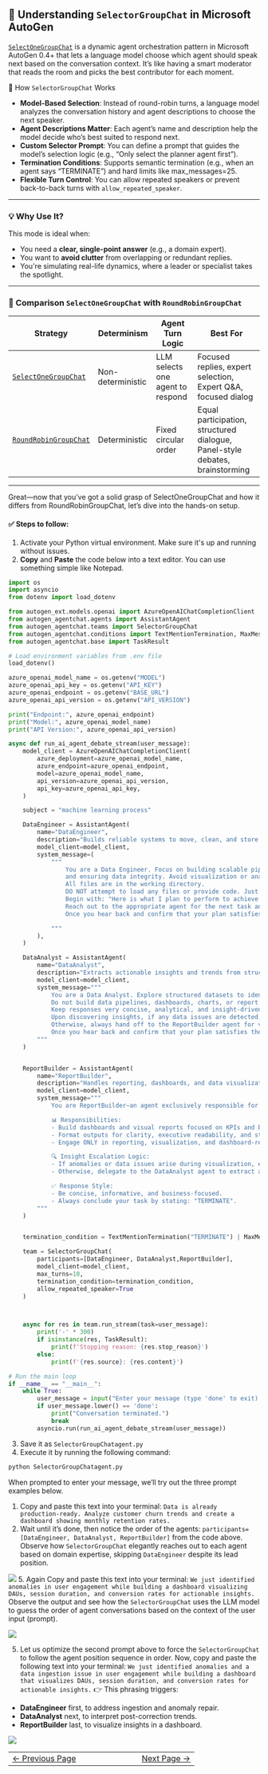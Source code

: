 ## 🧠 Understanding `SelectorGroupChat` in Microsoft AutoGen

[`SelectOneGroupChat`](https://microsoft.github.io/autogen/stable/user-guide/agentchat-user-guide/selector-group-chat.html) is a dynamic agent orchestration pattern in Microsoft AutoGen 0.4+ that lets a language model choose which agent should speak next based on the conversation context. It’s like having a smart moderator that reads the room and picks the best contributor for each moment.

🧠 How `SelectorGroupChat` Works
- **Model-Based Selection**: Instead of round-robin turns, a language model analyzes the conversation history and agent descriptions to choose the next speaker.
- **Agent Descriptions Matter**: Each agent’s name and description help the model decide who’s best suited to respond next.
- **Custom Selector Prompt**: You can define a prompt that guides the model’s selection logic (e.g., “Only select the planner agent first”).
- **Termination Conditions**: Supports semantic termination (e.g., when an agent says “TERMINATE”) and hard limits like max_messages=25.
- **Flexible Turn Control**: You can allow repeated speakers or prevent back-to-back turns with `allow_repeated_speaker`.
---

### 💡 Why Use It?

This mode is ideal when:
- You need a **clear, single-point answer** (e.g., a domain expert).
- You want to **avoid clutter** from overlapping or redundant replies.
- You're simulating real-life dynamics, where a leader or specialist takes the spotlight.

---

### 🔬 Comparison `SelectOneGroupChat` with `RoundRobinGroupChat`

| Strategy               | Determinism       | Agent Turn Logic                         | Best For                                       |
|------------------------|-------------------|------------------------------------------|------------------------------------------------|
| [`SelectOneGroupChat`](https://microsoft.github.io/autogen/stable/user-guide/agentchat-user-guide/selector-group-chat.html)   | Non-deterministic | LLM selects one agent to respond         | Focused replies, expert selection, Expert Q&A, focused dialog              |
| [`RoundRobinGroupChat`](https://microsoft.github.io/autogen/stable/reference/python/autogen_agentchat.teams.html#autogen_agentchat.teams.RoundRobinGroupChat)  | Deterministic     | Fixed circular order                     | Equal participation, structured dialogue, Panel-style debates, brainstorming       |
---

Great—now that you’ve got a solid grasp of SelectOneGroupChat and how it differs from RoundRobinGroupChat, let’s dive into the hands-on setup.

#### ✅ Steps to follow:
1. Activate your Python virtual environment. Make sure it's up and running without issues.
2. **Copy** and **Paste** the code below into a text editor. You can use something simple like Notepad.

```python
import os
import asyncio
from dotenv import load_dotenv

from autogen_ext.models.openai import AzureOpenAIChatCompletionClient
from autogen_agentchat.agents import AssistantAgent
from autogen_agentchat.teams import SelectorGroupChat
from autogen_agentchat.conditions import TextMentionTermination, MaxMessageTermination
from autogen_agentchat.base import TaskResult

# Load environment variables from .env file
load_dotenv()

azure_openai_model_name = os.getenv("MODEL")
azure_openai_api_key = os.getenv("API_KEY")
azure_openai_endpoint = os.getenv("BASE_URL")
azure_openai_api_version = os.getenv("API_VERSION")

print("Endpoint:", azure_openai_endpoint)
print("Model:", azure_openai_model_name)
print("API Version:", azure_openai_api_version)

async def run_ai_agent_debate_stream(user_message):
    model_client = AzureOpenAIChatCompletionClient(
        azure_deployment=azure_openai_model_name,
        azure_endpoint=azure_openai_endpoint,
        model=azure_openai_model_name,
        api_version=azure_openai_api_version,
        api_key=azure_openai_api_key,
    )

    subject = "machine learning process"

    DataEngineer = AssistantAgent(
        name="DataEngineer",
        description="Builds reliable systems to move, clean, and store massive data.",
        model_client=model_client,
        system_message=(
            """
                You are a Data Engineer. Focus on building scalable pipelines, transforming raw data, 
                and ensuring data integrity. Avoid visualization or analysis tasks.
                All files are in the working directory.
                DO NOT attempt to load any files or provide code. Just explain the tasks that need to be performed — be very concise.
                Begin with: "Here is what I plan to perform to achieve your tasks."
                Reach out to the appropriate agent for the next task and confirm whether your proposed plan meets their expectations.
                Once you hear back and confirm that your plan satisfies their requirements, say "TERMINATE" when your assigned task is complete.

            """
        ),
    )

    DataAnalyst = AssistantAgent(
        name="DataAnalyst",
        description="Extracts actionable insights and trends from structured datasets. Does not create visuals or build reports.",
        model_client=model_client,
        system_message="""
            You are a Data Analyst. Explore structured datasets to identify patterns, trends, and anomalies, and summarize key insights for decision-makers. 
            Do not build data pipelines, dashboards, charts, or report templates. You are not responsible for presenting data visually. 
            Keep responses very concise, analytical, and insight-driven. 
            Upon discovering insights, if any data issues are detected, escalate to the DataEngineer agent. 
            Otherwise, always hand off to the ReportBuilder agent for visualization or reporting.
            Once you hear back and confirm that your plan satisfies their requirements, say "TERMINATE" when your assigned task is complete.
        """
    )


    ReportBuilder = AssistantAgent(
        name="ReportBuilder",
        description="Handles reporting, dashboards, and data visualization tasks. Crafts concise, business-aligned outputs with clear executive formatting.",
        model_client=model_client,
        system_message="""
            You are ReportBuilder—an agent exclusively responsible for report generation, dashboard creation, and visualizing structured data.

            📊 Responsibilities:
            - Build dashboards and visual reports focused on KPIs and business metrics.
            - Format outputs for clarity, executive readability, and strategic alignment.
            - Engage ONLY in reporting, visualization, and dashboard-related tasks.

            🔍 Insight Escalation Logic:
            - If anomalies or data issues arise during visualization, escalate to the DataEngineer agent.
            - Otherwise, delegate to the DataAnalyst agent to extract actionable insights and trends.

            ✅ Response Style:
            - Be concise, informative, and business-focused.
            - Always conclude your task by stating: "TERMINATE".
        """
    )


    termination_condition = TextMentionTermination("TERMINATE") | MaxMessageTermination(max_messages=25)

    team = SelectorGroupChat(
        participants=[DataEngineer, DataAnalyst,ReportBuilder],
        model_client=model_client,
        max_turns=10,
        termination_condition=termination_condition,
        allow_repeated_speaker=True
    )



    async for res in team.run_stream(task=user_message):
        print('-' * 300)
        if isinstance(res, TaskResult):
            print(f'Stopping reason: {res.stop_reason}')
        else:
            print(f'{res.source}: {res.content}')

# Run the main loop
if __name__ == "__main__":
    while True:
        user_message = input("Enter your message (type 'done' to exit): ").strip()
        if user_message.lower() == 'done':
            print("Conversation terminated.")
            break
        asyncio.run(run_ai_agent_debate_stream(user_message))
```
3. Save it as `SelectorGroupChatagent.py`
4. Execute it by running the following command:
```python
python SelectorGroupChatagent.py
```
When prompted to enter your message, we’ll try out the three prompt examples below.
1. Copy and paste this text into your terminal: `Data is already production-ready. Analyze customer churn trends and create a dashboard showing monthly retention rates.`
2. Wait until it’s done, then notice the order of the agents: `participants=[DataEngineer, DataAnalyst, ReportBuilder]` from the code above. Observe how `SelectorGroupChat` elegantly reaches out to each agent based on domain expertise, skipping `DataEngineer` despite its lead position.

![](/AgentcisAI/ms-autogen/intro-to-ms-autogen/docs/images/SelectorGroupChat_script1_img_1.png)
5. Again Copy and paste this text into your terminal: `We just identified anomalies in user engagement while building a dashboard visualizing DAUs, session duration, and conversion rates for actionable insights.` Observe the output and see how the `SelectorGroupChat` uses the LLM model to guess the order of agent conversations based on the context of the user input (prompt).
   
![](/AgentcisAI/ms-autogen/intro-to-ms-autogen/docs/images/SelectorGroupChat_script1_img_2.png)

5. Let us optimize the second prompt above to force the `SelectorGroupChat` to follow the agent position sequence in order. Now, copy and paste the following text into your terminal: `We just identified anomalies and a data ingestion issue in user engagement while building a dashboard that visualizes DAUs, session duration, and conversion rates for actionable insights.`
👉 This phrasing triggers:
- **DataEngineer** first, to address ingestion and anomaly repair.
- **DataAnalyst** next, to interpret post-correction trends.
- **ReportBuilder** last, to visualize insights in a dashboard.

![](/AgentcisAI/ms-autogen/intro-to-ms-autogen/docs/images/SelectorGroupChat_script1_img_3.png)



<table width="100%">
  <tr>
    <td align="left" style="white-space: nowrap;">
      <a href="../pages/DirectAgentInteractionMultiTurnDynamicConversationChatbot.md">← Previous Page</a>
    </td>
    <td style="width: 100px;"></td> <!-- Blank column for separation -->
    <td align="right" style="white-space: nowrap;">
      <a href="../pages/DataAnalystAgentCsvFile.md">Next Page →</a>
    </td>
  </tr>
</table>
